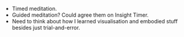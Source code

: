 - Timed meditation.
- Guided meditation? Could agree them on Insight Timer.
- Need to think about how I learned visualisation and embodied stuff besides just trial-and-error.
